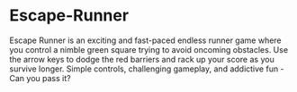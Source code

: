 # Escape-Runner
Escape Runner is an exciting and fast-paced endless runner game where you control a nimble green square trying to avoid oncoming obstacles. Use the arrow keys to dodge the red barriers and rack up your score as you survive longer. Simple controls, challenging gameplay, and addictive fun - Can you pass it?
